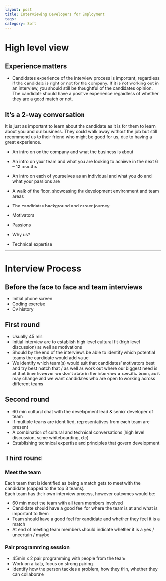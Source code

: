```yaml
---
layout: post
title: Interviewing Developers for Employment
tags: 
category: Soft
---
```


# High level view 

## Experience matters

* Candidates experience of the interview process is important, regardless if the candidate is right or not for the company. If it is not working out in an interview, you should still be thoughtful of the candidates opinion. The candidate should have a positive experience regardless of whether they are a good match or not.

## It’s a 2-way conversation

It is just as important to learn about the candidate as it is for them to learn about you and our business. They could walk away without the job but still recommend us to their friend who might be good for us, due to having a great experience.

* An intro on on the company and what the business is about
* An intro on your team and what you are looking to achieve in the next 6 – 12 months
* An intro on each of yourselves as an individual and what you do and what your passions are
* A walk of the floor, showcasing the development environment and team areas
* The candidates background and career journey

*  Motivators
*  Passions
*  Why us?
*  Technical expertise

------------------------------------------------------------------------------------------------------------------------------------------------

# Interview Process

## Before the face to face and team interviews

* Initial phone screen
* Coding exercise
* Cv history 

## First round

* Usually 45 min 
* Initial interview are to establish high level cultural fit (high level discussion) as well as motivations   
* Should by the end of the interviews be able to identify which potential teams the candidate would add value   
* We identify which team(s) would suit that candidates’ motivators best and try best match that / as well as work out where our biggest need is at that time however we don’t state in the interview a specific team, as it may change and we want candidates who are open to working across different teams  

## Second round 

* 60 min cultural chat with the development lead & senior developer of team
* If multiple teams are identified, representatives from each team are present
* A combination of cultural and technical conversations (high level discussion, some whiteboarding, etc) 
* Establishing technical expertise and principles that govern development

## Third round 

### Meet the team  

Each team that is identified as being a match gets to meet with the candidate (capped to the top 3 teams).  
Each team has their own interview process, however outcomes would be:  

* 60 min meet the team with all team members involved
* Candidate should have a good feel for where the team is at and what is important to them  
* Team should have a good feel for candidate and whether they feel it is a match
* At end of meeting team members should indicate whether it is a yes / uncertain / maybe

### Pair programming session

* 45min  x 2 pair programming with people from the team
* Work on a kata, focus on strong pairing 
* Identify how the person tackles a problem, how they thin, whether they can collaborate

